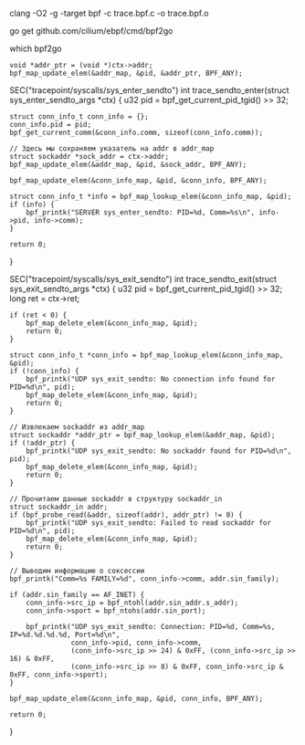 clang -O2 -g -target bpf -c trace.bpf.c -o trace.bpf.o

go get github.com/cilium/ebpf/cmd/bpf2go

which bpf2go

    void *addr_ptr = (void *)ctx->addr;
    bpf_map_update_elem(&addr_map, &pid, &addr_ptr, BPF_ANY);


SEC("tracepoint/syscalls/sys_enter_sendto")
int trace_sendto_enter(struct sys_enter_sendto_args *ctx) {
    u32 pid = bpf_get_current_pid_tgid() >> 32;

    struct conn_info_t conn_info = {};
    conn_info.pid = pid;
    bpf_get_current_comm(&conn_info.comm, sizeof(conn_info.comm));

    // Здесь мы сохраняем указатель на addr в addr_map
    struct sockaddr *sock_addr = ctx->addr;
    bpf_map_update_elem(&addr_map, &pid, &sock_addr, BPF_ANY);

    bpf_map_update_elem(&conn_info_map, &pid, &conn_info, BPF_ANY);

    struct conn_info_t *info = bpf_map_lookup_elem(&conn_info_map, &pid);
    if (info) {
        bpf_printk("SERVER sys_enter_sendto: PID=%d, Comm=%s\n", info->pid, info->comm);
    }

    return 0;
}

SEC("tracepoint/syscalls/sys_exit_sendto")
int trace_sendto_exit(struct sys_exit_sendto_args *ctx) {
    u32 pid = bpf_get_current_pid_tgid() >> 32;
    long ret = ctx->ret;

    if (ret < 0) {
        bpf_map_delete_elem(&conn_info_map, &pid);
        return 0;
    }

    struct conn_info_t *conn_info = bpf_map_lookup_elem(&conn_info_map, &pid);
    if (!conn_info) {
        bpf_printk("UDP sys_exit_sendto: No connection info found for PID=%d\n", pid);
        bpf_map_delete_elem(&conn_info_map, &pid);
        return 0;
    }

    // Извлекаем sockaddr из addr_map
    struct sockaddr *addr_ptr = bpf_map_lookup_elem(&addr_map, &pid);
    if (!addr_ptr) {
        bpf_printk("UDP sys_exit_sendto: No sockaddr found for PID=%d\n", pid);
        bpf_map_delete_elem(&conn_info_map, &pid);
        return 0;
    }

    // Прочитаем данные sockaddr в структуру sockaddr_in
    struct sockaddr_in addr;
    if (bpf_probe_read(&addr, sizeof(addr), addr_ptr) != 0) {
        bpf_printk("UDP sys_exit_sendto: Failed to read sockaddr for PID=%d\n", pid);
        bpf_map_delete_elem(&conn_info_map, &pid);
        return 0;
    }

    // Выводим информацию о соксессии
    bpf_printk("Comm=%s FAMILY=%d", conn_info->comm, addr.sin_family);

    if (addr.sin_family == AF_INET) {
        conn_info->src_ip = bpf_ntohl(addr.sin_addr.s_addr);
        conn_info->sport = bpf_ntohs(addr.sin_port);

        bpf_printk("UDP sys_exit_sendto: Connection: PID=%d, Comm=%s, IP=%d.%d.%d.%d, Port=%d\n",
                   conn_info->pid, conn_info->comm,
                   (conn_info->src_ip >> 24) & 0xFF, (conn_info->src_ip >> 16) & 0xFF,
                   (conn_info->src_ip >> 8) & 0xFF, conn_info->src_ip & 0xFF, conn_info->sport);
    }

    bpf_map_update_elem(&conn_info_map, &pid, conn_info, BPF_ANY);

    return 0;
}
